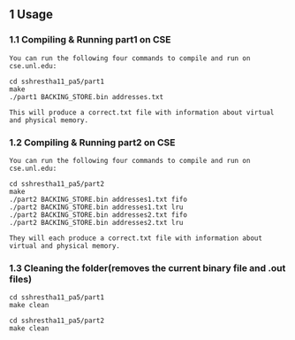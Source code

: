 ## 1 Usage

### 1.1 Compiling & Running part1 on CSE
```text
You can run the following four commands to compile and run on cse.unl.edu:

cd sshrestha11_pa5/part1
make
./part1 BACKING_STORE.bin addresses.txt

This will produce a correct.txt file with information about virtual and physical memory.
```

### 1.2 Compiling & Running part2 on CSE
```text
You can run the following four commands to compile and run on cse.unl.edu:

cd sshrestha11_pa5/part2
make
./part2 BACKING_STORE.bin addresses1.txt fifo
./part2 BACKING_STORE.bin addresses1.txt lru
./part2 BACKING_STORE.bin addresses2.txt fifo
./part2 BACKING_STORE.bin addresses2.txt lru

They will each produce a correct.txt file with information about virtual and physical memory.
```

### 1.3 Cleaning the folder(removes the current binary file and .out files)
```text
cd sshrestha11_pa5/part1
make clean

cd sshrestha11_pa5/part2
make clean
```